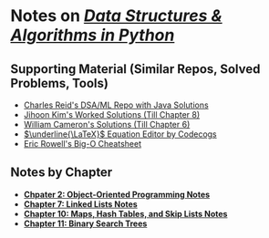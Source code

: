# Notes on [_Data Structures & Algorithms in Python_](https://www.amazon.com/Structures-Algorithms-Python-Michael-Goodrich/dp/1118290275)

## Supporting Material (Similar Repos, Solved Problems, Tools)

- [Charles Reid's DSA/ML Repo with Java Solutions](https://github.com/charlesreid1/java)
- [Jihoon Kim's Worked Solutions (Till Chapter 8)](https://github.com/jihoonerd/Data_Structures_and_Algorithms_in_Python)
- [William Cameron's Solutions (Till Chapter 6)](https://github.com/wdlcameron/Solutions-to-Data-Structures-and-Algorithms-in-Python)
- [$`\underline{\LaTeX}`$ Equation Editor by Codecogs](https://latex.codecogs.com/eqneditor/editor.php)
- [Eric Rowell's Big-O Cheatsheet](https://bigocheatsheet.com)

## Notes by Chapter

- **[Chpater 2: Object-Oriented Programming Notes](Chapter2/OOPNotes.md)**
- **[Chapter 7: Linked Lists Notes](Chapter7/LinkedListNotes.md)**
- **[Chapter 10: Maps, Hash Tables, and Skip Lists Notes](Chapter10/HashingNotes.md)**
- **[Chapter 11: Binary Search Trees](Chapter11/BinarySearchTreeNotes.md)**
